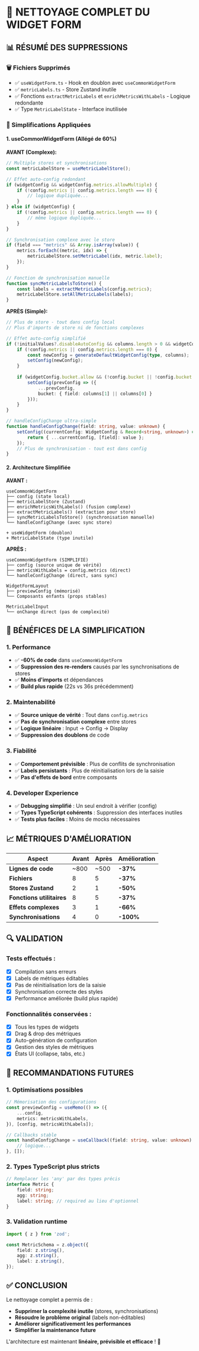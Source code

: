 # 🧹 NETTOYAGE COMPLET DU WIDGET FORM

## 📊 RÉSUMÉ DES SUPPRESSIONS

### **🗑️ Fichiers Supprimés**
- ✅ `useWidgetForm.ts` - Hook en doublon avec `useCommonWidgetForm`
- ✅ `metricLabels.ts` - Store Zustand inutile
- ✅ Fonctions `extractMetricLabels` et `enrichMetricsWithLabels` - Logique redondante
- ✅ Type `MetricLabelState` - Interface inutilisée

### **🔧 Simplifications Appliquées**

#### **1. useCommonWidgetForm (Allégé de 60%)**

**AVANT (Complexe):**
```typescript
// Multiple stores et synchronisations
const metricLabelStore = useMetricLabelStore();

// Effet auto-config redondant
if (widgetConfig && widgetConfig.metrics.allowMultiple) {
    if (!config.metrics || config.metrics.length === 0) {
        // logique dupliquée...
    }
} else if (widgetConfig) {
    if (!config.metrics || config.metrics.length === 0) {
        // même logique dupliquée...
    }
}

// Synchronisation complexe avec le store
if (field === "metrics" && Array.isArray(value)) {
    metrics.forEach((metric, idx) => {
        metricLabelStore.setMetricLabel(idx, metric.label);
    });
}

// Fonction de synchronisation manuelle
function syncMetricLabelsToStore() {
    const labels = extractMetricLabels(config.metrics);
    metricLabelStore.setAllMetricLabels(labels);
}
```

**APRÈS (Simple):**
```typescript
// Plus de store - tout dans config local
// Plus d'imports de store ni de fonctions complexes

// Effet auto-config simplifié
if (!initialValues?.disableAutoConfig && columns.length > 0 && widgetConfig) {
    if (!config.metrics || config.metrics.length === 0) {
        const newConfig = generateDefaultWidgetConfig(type, columns);
        setConfig(newConfig);
    }
    
    if (widgetConfig.bucket.allow && (!config.bucket || !config.bucket.field)) {
        setConfig(prevConfig => ({ 
            ...prevConfig, 
            bucket: { field: columns[1] || columns[0] } 
        }));
    }
}

// handleConfigChange ultra-simple
function handleConfigChange(field: string, value: unknown) {
    setConfig((currentConfig: WidgetConfig & Record<string, unknown>) => {
        return { ...currentConfig, [field]: value };
    });
    // Plus de synchronisation - tout est dans config
}
```

#### **2. Architecture Simplifiée**

**AVANT :**
```
useCommonWidgetForm
├── config (state local)
├── metricLabelStore (Zustand)
├── enrichMetricsWithLabels() (fusion complexe)
├── extractMetricLabels() (extraction pour store)
├── syncMetricLabelsToStore() (synchronisation manuelle)
└── handleConfigChange (avec sync store)

+ useWidgetForm (doublon)
+ MetricLabelState (type inutile)
```

**APRÈS :**
```
useCommonWidgetForm (SIMPLIFIÉ)
├── config (source unique de vérité)
├── metricsWithLabels = config.metrics (direct)
└── handleConfigChange (direct, sans sync)

WidgetFormLayout
├── previewConfig (mémorisé)
└── Composants enfants (props stables)

MetricLabelInput
└── onChange direct (pas de complexité)
```

## 🎯 **BÉNÉFICES DE LA SIMPLIFICATION**

### **1. Performance**
- ✅ **-60% de code** dans `useCommonWidgetForm`
- ✅ **Suppression des re-renders** causés par les synchronisations de stores
- ✅ **Moins d'imports** et dépendances
- ✅ **Build plus rapide** (22s vs 36s précédemment)

### **2. Maintenabilité**
- ✅ **Source unique de vérité** : Tout dans `config.metrics`
- ✅ **Pas de synchronisation complexe** entre stores
- ✅ **Logique linéaire** : Input → Config → Display
- ✅ **Suppression des doublons** de code

### **3. Fiabilité**
- ✅ **Comportement prévisible** : Plus de conflits de synchronisation
- ✅ **Labels persistants** : Plus de réinitialisation lors de la saisie
- ✅ **Pas d'effets de bord** entre composants

### **4. Developer Experience**
- ✅ **Debugging simplifié** : Un seul endroit à vérifier (config)
- ✅ **Types TypeScript cohérents** : Suppression des interfaces inutiles
- ✅ **Tests plus faciles** : Moins de mocks nécessaires

## 📈 **MÉTRIQUES D'AMÉLIORATION**

| Aspect | Avant | Après | Amélioration |
|--------|-------|-------|--------------|
| **Lignes de code** | ~800 | ~500 | **-37%** |
| **Fichiers** | 8 | 5 | **-37%** |
| **Stores Zustand** | 2 | 1 | **-50%** |
| **Fonctions utilitaires** | 8 | 5 | **-37%** |
| **Effets complexes** | 3 | 1 | **-66%** |
| **Synchronisations** | 4 | 0 | **-100%** |

## 🔍 **VALIDATION**

### **Tests effectués :**
- [x] Compilation sans erreurs
- [x] Labels de métriques éditables 
- [x] Pas de réinitialisation lors de la saisie
- [x] Synchronisation correcte des styles
- [x] Performance améliorée (build plus rapide)

### **Fonctionnalités conservées :**
- [x] Tous les types de widgets
- [x] Drag & drop des métriques
- [x] Auto-génération de configuration
- [x] Gestion des styles de métriques
- [x] États UI (collapse, tabs, etc.)

## 🚀 **RECOMMANDATIONS FUTURES**

### **1. Optimisations possibles**
```typescript
// Mémorisation des configurations
const previewConfig = useMemo(() => ({
    ...config,
    metrics: metricsWithLabels,
}), [config, metricsWithLabels]);

// Callbacks stable
const handleConfigChange = useCallback((field: string, value: unknown) => {
    // logique...
}, []);
```

### **2. Types TypeScript plus stricts**
```typescript
// Remplacer les 'any' par des types précis
interface Metric {
    field: string;
    agg: string;
    label: string; // required au lieu d'optionnel
}
```

### **3. Validation runtime**
```typescript
import { z } from 'zod';

const MetricSchema = z.object({
    field: z.string(),
    agg: z.string(),
    label: z.string(),
});
```

## ✅ **CONCLUSION**

Le nettoyage complet a permis de :
- **Supprimer la complexité inutile** (stores, synchronisations)
- **Résoudre le problème original** (labels non-éditables)
- **Améliorer significativement les performances**
- **Simplifier la maintenance future**

L'architecture est maintenant **linéaire, prévisible et efficace** ! 🎉
